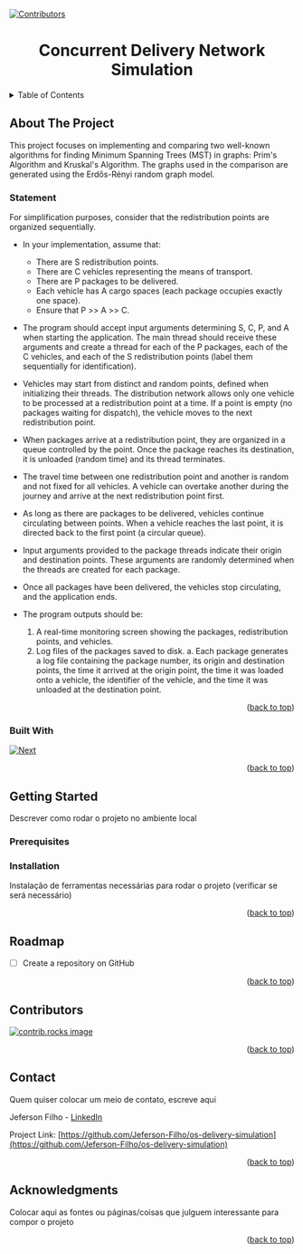 [![Contributors][contributors-shield]][contributors-url]

<div align="center">
  <h1 align="center">Concurrent Delivery Network Simulation</h1>
</div>

<!-- TABLE OF CONTENTS -->
<details>
  <summary>Table of Contents</summary>
  <ol>
    <li>
      <a href="#about-the-project">About The Project</a>
      <ul>
        <li><a href="#built-with">Built With</a></li>
      </ul>
    </li>
    <li>
      <a href="#getting-started">Getting Started</a>
      <ul>
        <li><a href="#prerequisites">Prerequisites</a></li>
        <li><a href="#installation">Installation</a></li>
      </ul>
    </li>
    <li><a href="#roadmap">Roadmap</a></li>
    <li><a href="#contributors">Contributors</a></li>
    <li><a href="#contact">Contact</a></li>
    <li><a href="#acknowledgments">Acknowledgments</a></li>
  </ol>
</details>

<!-- ABOUT THE PROJECT -->
## About The Project
This project focuses on implementing and comparing two well-known algorithms for finding Minimum Spanning Trees (MST) in graphs: Prim's Algorithm and Kruskal's Algorithm. The graphs used in the comparison are generated using the Erdős-Rényi random graph model.

### Statement
For simplification purposes, consider that the redistribution points are organized sequentially.

* In your implementation, assume that:
    * There are S redistribution points.
    * There are C vehicles representing the means of transport.
    * There are P packages to be delivered.
    * Each vehicle has A cargo spaces (each package occupies exactly one space).
    * Ensure that P >> A >> C.
* The program should accept input arguments determining S, C, P, and A when starting the application. The main thread should receive these arguments and create a thread for each of the P packages, each of the C vehicles, and each of the S redistribution points (label them sequentially for identification).
* Vehicles may start from distinct and random points, defined when initializing their threads. The distribution network allows only one vehicle to be processed at a redistribution point at a time. If a point is empty (no packages waiting for dispatch), the vehicle moves to the next redistribution point.
* When packages arrive at a redistribution point, they are organized in a queue controlled by the point. Once the package reaches its destination, it is unloaded (random time) and its thread terminates.
* The travel time between one redistribution point and another is random and not fixed for all vehicles. A vehicle can overtake another during the journey and arrive at the next redistribution point first.
* As long as there are packages to be delivered, vehicles continue circulating between points. When a vehicle reaches the last point, it is directed back to the first point (a circular queue).
* Input arguments provided to the package threads indicate their origin and destination points. These arguments are randomly determined when the threads are created for each package.
* Once all packages have been delivered, the vehicles stop circulating, and the application ends.
* The program outputs should be:

    1. A real-time monitoring screen showing the packages, redistribution points, and vehicles.
    2. Log files of the packages saved to disk. a. Each package generates a log file containing the package number, its origin and destination points, the time it arrived at the origin point, the time it was loaded onto a vehicle, the identifier of the vehicle, and the time it was unloaded at the destination point.

<p align="right">(<a href="#readme-top">back to top</a>)</p>

### Built With

[![Next][Python]][Python-url]

<p align="right">(<a href="#readme-top">back to top</a>)</p>

<!-- GETTING STARTED -->
## Getting Started

Descrever como rodar o projeto no ambiente local

### Prerequisites

### Installation

Instalação de ferramentas necessárias para rodar o projeto (verificar se será necessário)

<p align="right">(<a href="#readme-top">back to top</a>)</p>

<!-- ROADMAP -->
## Roadmap

- [ ] Create a repository on GitHub

<p align="right">(<a href="#readme-top">back to top</a>)</p>

<!-- CONTRIBUTING -->
## Contributors

<a href="https://github.com/Jeferson-Filho/os-delivery-simulation/graphs/contributors">
  <img src="https://contrib.rocks/image?repo=Jeferson-Filho/os-delivery-simulation" alt="contrib.rocks image" />
</a>

<p align="right">(<a href="#readme-top">back to top</a>)</p>

<!-- CONTACT -->
## Contact

Quem quiser colocar um meio de contato, escreve aqui

Jeferson Filho - [LinkedIn](https://www.linkedin.com/in/jdietrichfho/)

Project Link: [https://github.com/Jeferson-Filho/os-delivery-simulation](https://github.com/Jeferson-Filho/os-delivery-simulation)

<p align="right">(<a href="#readme-top">back to top</a>)</p>

<!-- ACKNOWLEDGMENTS -->
## Acknowledgments

Colocar aqui as fontes ou páginas/coisas que julguem interessante para compor o projeto

<p align="right">(<a href="#readme-top">back to top</a>)</p>

<!-- MARKDOWN LINKS & IMAGES -->
<!-- https://www.markdownguide.org/basic-syntax/#reference-style-links -->
[contributors-shield]: https://img.shields.io/github/contributors/Jeferson-Filho/os-delivery-simulation.svg?style=for-the-badge
[contributors-url]: https://github.com/Jeferson-Filho/os-delivery-simulation/graphs/contributors
[Python]: https://img.shields.io/badge/Python-FFD43B?style=for-the-badge&logo=python&logoColor=blue
[Python-url]: https://docs.python.org/3/
